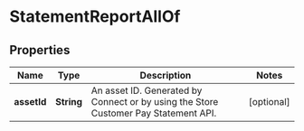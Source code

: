 

# StatementReportAllOf


## Properties

| Name | Type | Description | Notes |
|------------ | ------------- | ------------- | -------------|
|**assetId** | **String** | An asset ID. Generated by Connect or by using the Store Customer Pay Statement API. |  [optional] |




